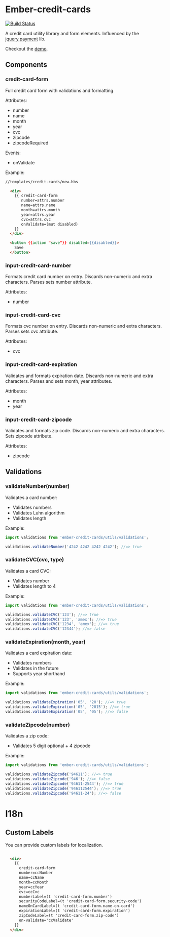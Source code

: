 # Ember-credit-cards

[![Build Status](https://travis-ci.org/arenoir/ember-credit-cards.svg)](https://travis-ci.org/arenoir/ember-credit-cards)

A credit card utility library and form elements. Influenced by the [jquery.payment](https://github.com/stripe/jquery.payment) lib.

Checkout the [demo](https://arenoir.github.io/ember-credit-cards/).

## Components

### credit-card-form
Full credit card form with validations and formatting.

Attributes:
  * number
  * name
  * month
  * year
  * cvc
  * zipcode
  * zipcodeRequired

Events:
  * onValidate


Example:

``` html
//templates/credit-cards/new.hbs

  <div>
    {{ credit-card-form
       number=attrs.number
       name=attrs.name
       month=attrs.month
       year=attrs.year
       cvc=attrs.cvc
       onValidate=(mut disabled)
    }}
  </div>

  <button {{action "save"}} disabled={{disabled}}>
    Save
  </button>

```



### input-credit-card-number
Formats credit card number on entry. Discards non-numeric and extra characters. Parses sets number attribute.

Attributes:
  * number

### input-credit-card-cvc

Formats cvc number on entry. Discards non-numeric and extra characters. Parses sets cvc attribute.

Attributes:
  * cvc

### input-credit-card-expiration

Validates and formats expiration date. Discards non-numeric and extra characters. Parses and sets month, year attributes.

Attributes:
  * month
  * year


### input-credit-card-zipcode

Validates and formats zip code. Discards non-numeric and extra characters. Sets zipcode attribute.

Attributes:
  * zipcode


## Validations

### validateNumber(number)

Validates a card number:

* Validates numbers
* Validates Luhn algorithm
* Validates length

Example:

``` javascript
import validations from 'ember-credit-cards/utils/validations';

validations.validateNumber('4242 4242 4242 4242'); //=> true
```

### validateCVC(cvc, type)

Validates a card CVC:

* Validates number
* Validates length to 4

Example:

``` javascript
import validations from 'ember-credit-cards/utils/validations';

validations.validateCVC('123'); //=> true
validations.validateCVC('123', 'amex'); //=> true
validations.validateCVC('1234', 'amex'); //=> true
validations.validateCVC('12344'); //=> false
```

### validateExpiration(month, year)

Validates a card expiration date:

* Validates numbers
* Validates in the future
* Supports year shorthand

Example:

``` javascript
import validations from 'ember-credit-cards/utils/validations';

validations.validateExpiration('05', '20'); //=> true
validations.validateExpiration('05', '2015'); //=> true
validations.validateExpiration('05', '05'); //=> false
```

### validateZipcode(number)

Validates a zip code:

* Validates 5 digit optional + 4 zipcode

Example:

``` javascript
import validations from 'ember-credit-cards/utils/validations';

validations.validateZipcode('94611'); //=> true
validations.validateZipcode('946'); //=> false
validations.validateZipcode('94611-2544'); //=> true
validations.validateZipcode('946112544'); //=> true
validations.validateZipcode('94611-24'); //=> false

```

# I18n

## Custom Labels


You can provide custom labels for localization.

``` html

  <div>
    {{
      credit-card-form
      number=ccNumber
      name=ccName
      month=ccMonth
      year=ccYear
      cvc=ccCvc
      numberLabel=(t 'credit-card-form.number')
      securityCodeLabel=(t 'credit-card-form.security-code')
      nameOnCardLabel=(t 'credit-card-form.name-on-card')
      expirationLabel=(t 'credit-card-form.expiration')
      zipCodeLabel=(t 'credit-card-form.zip-code')
      on-validate='ccValidate'
    }}
  </div>
